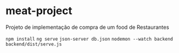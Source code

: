 # meat-project

Projeto de implementação de compra de um food de Restaurantes

`npm install`
`ng serve`
`json-server db.json`
`nodemon --watch backend backend/dist/serve.js`
